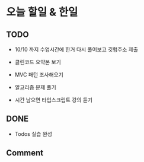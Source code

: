 # 오늘 할일 & 한일

## TODO

- 10/10 까지 수업시간에 한거 다시 풀어보고 깃헙주소 제출

- 클린코드 요약본 보기

- MVC 패턴 조사해오기

- 알고리즘 문제 풀기

- 시간 남으면 타입스크립트 강의 듣기

## DONE

- Todos 실습 완성

## Comment
